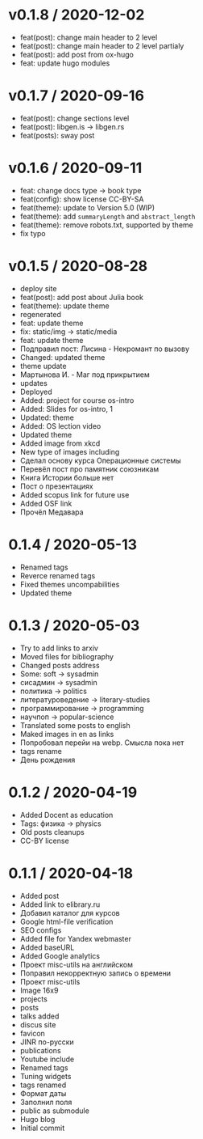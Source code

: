 
v0.1.8 / 2020-12-02
==================

  * feat(post): change main header to 2 level
  * feat(post): change main header to 2 level partialy
  * feat(post): add post from ox-hugo
  * feat: update hugo modules

v0.1.7 / 2020-09-16
==================

  * feat(post): change sections level
  * feat(post): libgen.is -> libgen.rs
  * feat(posts): sway post

v0.1.6 / 2020-09-11
==================

  * feat: change docs type -> book type
  * feat(config): show license CC-BY-SA
  * feat(theme): update to Version 5.0 (WIP)
  * feat(theme): add `summaryLength` and `abstract_length`
  * feat(theme): remove robots.txt, supported by theme
  * fix typo

v0.1.5 / 2020-08-28
==================

  * deploy site
  * feat(post): add post about Julia book
  * feat(theme): update theme
  * regenerated
  * feat: update theme
  * fix: static/img -> static/media
  * feat: update theme
  * Подправил пост: Лисина - Некромант по вызову
  * Changed: updated theme
  * theme update
  * Мартынова И. - Маг под прикрытием
  * updates
  * Deployed
  * Added: project for course os-intro
  * Added: Slides for os-intro, 1
  * Updated: theme
  * Added: OS lection video
  * Updated theme
  * Added image from xkcd
  * New type of images including
  * Сделал основу курса Операционные системы
  * Перевёл пост про памятник союзникам
  * Книга Истории больше нет
  * Пост о презентациях
  * Added scopus link for future use
  * Added OSF link
  * Прочёл Медавара

0.1.4 / 2020-05-13
==================

  * Renamed tags
  * Reverce renamed tags
  * Fixed themes uncompabilities
  * Updated theme

0.1.3 / 2020-05-03
==================

  * Try to add links to arxiv
  * Moved files for bibliography
  * Changed posts address
  * Some: soft -> sysadmin
  * сисадмин -> sysadmin
  * политика -> politics
  * литературоведение -> literary-studies
  * программирование -> programming
  * научпоп -> popular-science
  * Translated some posts to english
  * Maked images in en as links
  * Попробовал перейи на webp. Смысла пока нет
  * tags rename
  * День рождения

0.1.2 / 2020-04-19
=============

  * Added Docent as education
  * Tags: физика -> physics
  * Old posts cleanups
  * CC-BY license

0.1.1 / 2020-04-18
==================

  * Added post
  * Added link to elibrary.ru
  * Добавил каталог для курсов
  * Google html-file verification
  * SEO configs
  * Added file for Yandex webmaster
  * Added baseURL
  * Added Google analytics
  * Проект misc-utils на английском
  * Поправил некорректную запись о времени
  * Проект misc-utils
  * Image 16x9
  * projects
  * posts
  * talks added
  * discus site
  * favicon
  * JINR по-русски
  * publications
  * Youtube include
  * Renamed tags
  * Tuning widgets
  * tags renamed
  * Формат даты
  * Заполнил поля
  * public as submodule
  * Hugo blog
  * Initial commit
